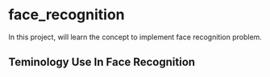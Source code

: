 # face_recognition
In this project, will learn the concept to implement face recognition problem.

## Teminology Use In Face Recognition